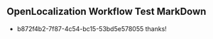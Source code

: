 ## OpenLocalization Workflow Test MarkDown
* b872f4b2-7f87-4c54-bc15-53bd5e578055 thanks!

<!--HONumber=Jul16_HO3-->


